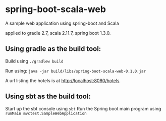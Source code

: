 spring-boot-scala-web
====================
A sample web application using spring-boot and Scala

applied to gradle 2.7, scala 2.11.7, spring boot 1.3.0.


Using gradle as the build tool:
-------------------------------

Build using `./gradlew build`

Run using: `java -jar build/libs/spring-boot-scala-web-0.1.0.jar`

A url listing the hotels is at [http://localhost:8080/hotels](http://localhost:8080/hotels)


Using sbt as the build tool:
----------------------------

Start up the sbt console using `sbt`
Run the Spring boot main program using `runMain mvctest.SampleWebApplication`
